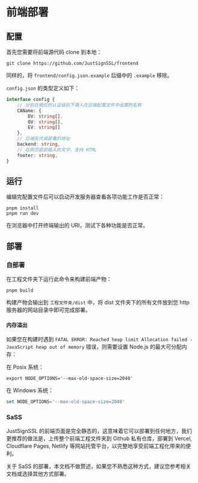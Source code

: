 # 前端部署

## 配置

首先您需要将前端源代码 clone 到本地：

```shell
git clone https://github.com/JustSignSSL/frontend
```

同样的，将 `frontend/config.json.example` 后缀中的 `.example` 移除。

`config.json` 的类型定义如下：

```ts
interface config {
    // 分别在相应的认证级别下填入在后端配置文件中设置的名称
    CAName: {
        DV: string[],
        OV: string[],
        EV: string[]
    },
    // 后端反代或部署的地址
    backend: string,
    // 在网页底部插入的文字，支持 HTML
    footer: string,
}
```

## 运行

编辑完配置文件后可以启动开发服务器查看各项功能工作是否正常：

```shell
pnpm install
pnpm run dev
```

在浏览器中打开终端输出的 URI，测试下各种功能是否正常。

## 部署

### 自部署

在工程文件夹下运行此命令来构建前端产物：

```shell
pnpm build
```

构建产物会输出到 `工程文件夹/dist` 中，将 dist 文件夹下的所有文件放到您 http 服务器的网站目录中即可完成部署。

#### 内存溢出

如果您在构建时遇到 `FATAL ERROR: Reached heap limit Allocation failed - JavaScript heap out of memory` 错误，则需要设置 Node.js 的最大可分配内存：

在 Posix 系统：

```shell
export NODE_OPTIONS='--max-old-space-size=2048'
```

在 Windows 系统：

```powershell
set NODE_OPTIONS='--max-old-space-size=2048'
```

### SaSS

JustSignSSL 的前端页面是完全静态的，这意味着它可以部署到任何地方，我们更推荐的做法是，上传整个前端工程文件夹到 Github 私有仓库，部署到 Vercel, Cloudflare Pages, Netlify 等网站托管平台，以完整地享受前端工程化带来的便利。

关于 SaSS 的部署，本文档不做赘述，如果您不熟悉这种方式，建议您参考相关文档或选择其他方式部署。
